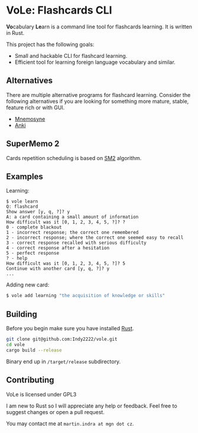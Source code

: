 VoLe: Flashcards CLI
====================

**Vo**cabulary **Le**arn is a command line tool for flashcards learning. It is
written in Rust.

This project has the following goals:

* Small and hackable CLI for flashcard learning.
* Efficient tool for learning foreign language vocabulary and similar.



Alternatives
------------

There are multiple alternative programs for flashcard learning. Consider the
following alternatives if you are looking for something more mature, stable,
feature rich or with GUI.

* [Mnemosyne](https://mnemosyne-proj.org/)
* [Anki](https://apps.ankiweb.net/)

SuperMemo 2
-----------

Cards repetition scheduling is based on
[SM2](https://www.supermemo.com/english/ol/sm2.htm) algorithm.

Examples
--------

Learning:

```
$ vole learn
Q: flashcard
Show answer [y, q, ?]? y
A: a card containing a small amount of information
How difficult was it [0, 1, 2, 3, 4, 5, ?]? ?
0 - complete blackout
1 - incorrect response; the correct one remembered
2 - incorrect response; where the correct one seemed easy to recall
3 - correct response recalled with serious difficulty
4 - correct response after a hesitation
5 - perfect response
? - help
How difficult was it [0, 1, 2, 3, 4, 5, ?]? 5
Continue with another card [y, q, ?]? y
...
```

Adding new card:

```bash
$ vole add learning "the acquisition of knowledge or skills"
```

Building
--------

Before you begin make sure you have installed
[Rust](https://www.rust-lang.org/en-US/install.html).

```bash
git clone git@github.com:Indy2222/vole.git
cd vole
cargo build --release
```

Binary end up in `/target/release` subdirectory.

Contributing
------------

VoLe is licensed under GPL3

I am new to Rust so I will appreciate any help or feedback. Feel free to
suggest changes or open a pull request.

You may contact me at `martin.indra at mgn dot cz`.
